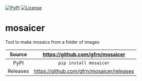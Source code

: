 [![PyPI](https://img.shields.io/pypi/v/mosaicer.svg)](https://pypi.org/project/mosaicer)
[![License](https://img.shields.io/badge/License-Apache%202.0-blue.svg)](https://www.apache.org/licenses/LICENSE-2.0)

# mosaicer

Tool to make mosaics from a folder of images

Source          | <https://github.com/gfrn/mosaicer>
:---:           | :---:
PyPI            | `pip install mosaicer`
Releases        | <https://github.com/gfrn/mosaicer/releases>
